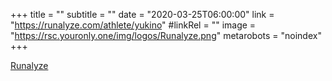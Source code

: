 +++
title = ""
subtitle = ""
date = "2020-03-25T06:00:00"
link = "https://runalyze.com/athlete/yukino"
#linkRel = ""
image = "https://rsc.youronly.one/img/logos/Runalyze.png"
metarobots = "noindex"
+++

<a href="https://runalyze.com/athlete/yukino" rel="me noopener external nofollow" referrerpolicy="strict-origin-when-cross-origin">Runalyze</a>
